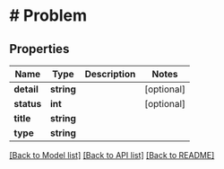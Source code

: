 # # Problem

## Properties

Name | Type | Description | Notes
------------ | ------------- | ------------- | -------------
**detail** | **string** |  | [optional]
**status** | **int** |  | [optional]
**title** | **string** |  |
**type** | **string** |  |

[[Back to Model list]](../../README.md#models) [[Back to API list]](../../README.md#endpoints) [[Back to README]](../../README.md)
